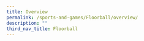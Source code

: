 ```yaml
---
title: Overview
permalink: /sports-and-games/Floorball/overview/
description: ""
third_nav_title: Floorball
---
```

